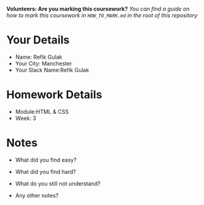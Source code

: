 <!--

The title for your pull request should be made in this format

CITY CLASS_NO - FIRST_NAME LAST_NAME - MODULE - WEEK_NO

For example,

London Class 7 - Chris Owen - HTML/CSS - Week 1

Please complete the details below this message

-->

**Volunteers: Are you marking this coursework?** _You can find a guide on how to mark this coursework in `HOW_TO_MARK.md` in the root of this repository_

# Your Details

- Name: Refik Gulak
- Your City: Manchester
- Your Slack Name:Refik Gulak

# Homework Details

- Module:HTML & CSS
- Week: 3

# Notes

- What did you find easy?

- What did you find hard?

- What do you still not understand?

- Any other notes?
